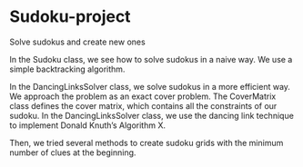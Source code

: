 # Sudoku-project
Solve sudokus and create new ones

In the Sudoku class, we see how to solve sudokus in a naive way. We use a simple backtracking algorithm.

In the DancingLinksSolver class, we solve sudokus in a more efficient way. We approach the problem as an exact cover problem. The CoverMatrix class defines the cover matrix, which contains all the constraints of our sudoku. In the DancingLinksSolver class, we use the dancing link technique to implement Donald Knuth’s Algorithm X.

Then, we tried several methods to create sudoku grids with the minimum number of clues at the beginning.
